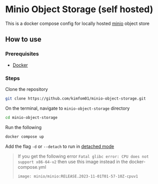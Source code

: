 # Minio Object Storage (self hosted)

This is a docker compose config for locally hosted [minio](https://min.io) object store

## How to use

### Prerequisites

- [Docker](https://www.docker.com)

### Steps

Clone the repository

```sh
git clone https://github.com/kimfom01/minio-object-storage.git
```

On the terminal, navigate to `minio-object-storage` directory

```sh
cd minio-object-storage
```

Run the following

```sh
docker compose up
```

Add the flag `-d` or `--detach` to run in [detached mode](https://docs.docker.com/reference/cli/docker/compose/up)


> If you get the following error `Fatal glibc error: CPU does not support x86-64-v2` then use this image instead in the docker-compose.yml
> ```
> image: minio/minio:RELEASE.2023-11-01T01-57-10Z-cpuv1
> ```
